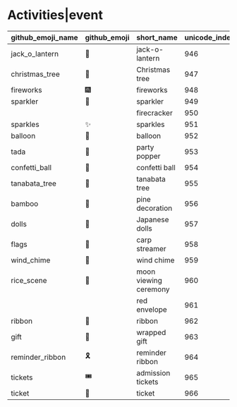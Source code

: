 # Activities|event

|github_emoji_name|github_emoji|short_name|unicode_index|
|---|---|---|---|
|jack_o_lantern|:jack_o_lantern:|jack-o-lantern|946|
|christmas_tree|:christmas_tree:|Christmas tree|947|
|fireworks|:fireworks:|fireworks|948|
|sparkler|:sparkler:|sparkler|949|
|||firecracker|950|
|sparkles|:sparkles:|sparkles|951|
|balloon|:balloon:|balloon|952|
|tada|:tada:|party popper|953|
|confetti_ball|:confetti_ball:|confetti ball|954|
|tanabata_tree|:tanabata_tree:|tanabata tree|955|
|bamboo|:bamboo:|pine decoration|956|
|dolls|:dolls:|Japanese dolls|957|
|flags|:flags:|carp streamer|958|
|wind_chime|:wind_chime:|wind chime|959|
|rice_scene|:rice_scene:|moon viewing ceremony|960|
|||red envelope|961|
|ribbon|:ribbon:|ribbon|962|
|gift|:gift:|wrapped gift|963|
|reminder_ribbon|:reminder_ribbon:|reminder ribbon|964|
|tickets|:tickets:|admission tickets|965|
|ticket|:ticket:|ticket|966|
